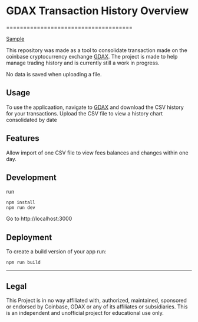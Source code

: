 # GDAX Transaction History Overview
=====================================

[Sample](https://report-organizer.firebaseapp.com/)

This repository was made as a tool to consolidate transaction made on the coinbase cryptocurrency exchange [GDAX](http://gdax.com). The project is made to help manage trading history and is currently still a work in progress.

No data is saved when uploading a file.

## Usage
To use the applicaation, navigate to [GDAX](http://gdax.com/accounts) and download the CSV history for your transactions. Upload the CSV file to view a history chart consolidated by date

## Features
Allow import of one CSV file to view fees balances and changes within one day.

## Development

run
```
npm install
npm run dev
```

Go to http://localhost:3000

## Deployment

To create a build version of your app run:
```
npm run build

```
***

## Legal

This Project is in no way affiliated with, authorized, maintained, sponsored or endorsed by Coinbase, GDAX or any of its affiliates or subsidiaries. This is an independent and unofficial project for educational use only.
